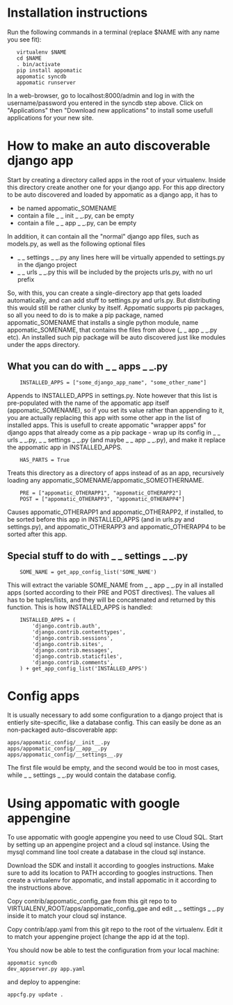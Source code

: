 # Installation instructions

Run the following commands in a terminal (replace $NAME with any name
you see fit):

```
   virtualenv $NAME
   cd $NAME
   . bin/activate
   pip install appomatic
   appomatic syncdb
   appomatic runserver
```
In a web-browser, go to localhost:8000/admin and log in with the
username/password you entered in the syncdb step above. Click on
"Applications" then "Download new applications" to install some
usefull applications for your new site.

# How to make an auto discoverable django app
Start by creating a directory called apps in the root of your virtualenv.
Inside this directory create another one for your django app. For this app directory to be auto discovered and loaded by appomatic as a django app, it has to

* be named appomatic_SOMENAME
* contain a file _ _ init _ _.py, can be empty
* contain a file _ _ app _ _.py, can be empty

In addition, it can contain all the "normal" django app files, such as models.py, as well as the following optional files

* _ _ settings _ _.py any lines here will be virtually appended to settings.py in the django project
* _ _ urls _ _.py this will be included by the projects urls.py, with no url prefix

So, with this, you can create a single-directory app that gets loaded automatically, and can add stuff to settings.py and urls.py. But distributing this would still be rather clunky by itself. Appomatic supports pip packages, so all you need to do is to make a pip package, named appomatic_SOMENAME that installs a single python module, name appomatic_SOMENAME, that contains the files from above (_ _ app _ _.py etc). An installed such pip package will be auto discovered just like modules under the apps directory.

## What you can do with _ _ apps _ _.py
```
    INSTALLED_APPS = ["some_django_app_name", "some_other_name"]
```
Appends to INSTALLED_APPS in settings.py. Note however that this list is pre-populated with the name of the appomatic app itself (appomatic_SOMENAME), so if you set its value rather than appending to it, you are actually replacing this app with some other app in the list of installed apps. This is usefull to create appomatic "wrapper apps" for django apps that already come as a pip package - wrap up its config in _ _ urls _ _.py, _ _ settings _ _.py (and maybe _ _ app _ _.py), and make it replace the appomatic app in INSTALLED_APPS.
```
    HAS_PARTS = True
```
Treats this directory as a directory of apps instead of as an app, recursively loading any appomatic_SOMENAME/appomatic_SOMEOTHERNAME.
```
    PRE = ["appomatic_OTHERAPP1", "appomatic_OTHERAPP2"]
    POST = ["appomatic_OTHERAPP3", "appomatic_OTHERAPP4"]
```
Causes appomatic_OTHERAPP1 and appomatic_OTHERAPP2, if installed, to be sorted before this app in INSTALLED_APPS (and in urls.py and settings.py), and appomatic_OTHERAPP3 and appomatic_OTHERAPP4 to be sorted after this app.

## Special stuff to do with _ _ settings _ _.py
```
    SOME_NAME = get_app_config_list('SOME_NAME')
```
This will extract the variable SOME_NAME from _ _ app _ _.py in all installed apps (sorted according to their PRE and POST directives). The values all has to be tuples/lists, and they will be concatenated and returned by this function. This is how INSTALLED_APPS is handled:
```
    INSTALLED_APPS = (
        'django.contrib.auth',
        'django.contrib.contenttypes',
        'django.contrib.sessions',
        'django.contrib.sites',
        'django.contrib.messages',
        'django.contrib.staticfiles',
        'django.contrib.comments',
    ) + get_app_config_list('INSTALLED_APPS')
```

# Config apps

It is usually necessary to add some configuration to a django project that is entierly site-specific, like a database config. This can easily be done as an non-packaged auto-discoverable app:

    apps/appomatic_config/__init__.py
    apps/appomatic_config/__app__.py
    apps/appomatic_config/__settings__.py

The first file would be empty, and the second would be too in most cases, while _ _ settings _ _.py would contain the database config.

# Using appomatic with google appengine

To use appomatic with google appengine you need to use Cloud SQL. Start by setting up an appengine project and a cloud sql instance. Using the mysql command line tool create a database in the cloud sql instance.

Download the SDK and install it according to googles instructions. Make sure to add its location to PATH according to googles instructions. Then create a virtualenv for appomatic, and install appomatic in it according to the instructions above.

Copy contrib/appomatic_config_gae from this git repo to to VIRTUALENV_ROOT/apps/appomatic_config_gae and edit _ _ settings _ _.py inside it to match your cloud sql instance.

Copy contrib/app.yaml from this git repo to the root of the virtualenv. Edit it to match your appengine project (change the app id at the top).

You should now be able to test the configuration from your local machine:

    appomatic syncdb
    dev_appserver.py app.yaml 

and deploy to appengine:

    appcfg.py update .




